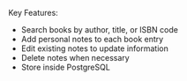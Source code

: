 Key Features:
  - Search books by author, title, or ISBN code
  - Add personal notes to each book entry
  - Edit existing notes to update information
  - Delete notes when necessary
  - Store inside PostgreSQL
